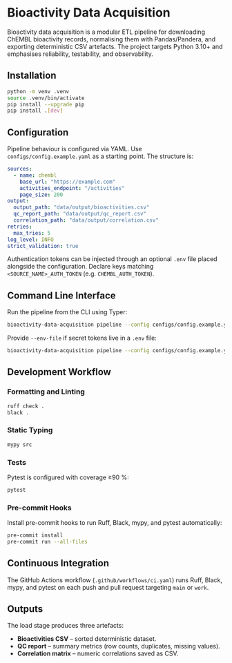 # Bioactivity Data Acquisition

Bioactivity data acquisition is a modular ETL pipeline for downloading ChEMBL bioactivity
records, normalising them with Pandas/Pandera, and exporting deterministic CSV artefacts.
The project targets Python 3.10+ and emphasises reliability, testability, and observability.

## Installation

```bash
python -m venv .venv
source .venv/bin/activate
pip install --upgrade pip
pip install .[dev]
```

## Configuration

Pipeline behaviour is configured via YAML. Use `configs/config.example.yaml` as a starting
point. The structure is:

```yaml
sources:
  - name: chembl
    base_url: "https://example.com"
    activities_endpoint: "/activities"
    page_size: 200
output:
  output_path: "data/output/bioactivities.csv"
  qc_report_path: "data/output/qc_report.csv"
  correlation_path: "data/output/correlation.csv"
retries:
  max_tries: 5
log_level: INFO
strict_validation: true
```

Authentication tokens can be injected through an optional `.env` file placed alongside the
configuration. Declare keys matching `<SOURCE_NAME>_AUTH_TOKEN` (e.g. `CHEMBL_AUTH_TOKEN`).

## Command Line Interface

Run the pipeline from the CLI using Typer:

```bash
bioactivity-data-acquisition pipeline --config configs/config.example.yaml
```

Provide `--env-file` if secret tokens live in a `.env` file:

```bash
bioactivity-data-acquisition pipeline --config configs/config.example.yaml --env-file .env
```

## Development Workflow

### Formatting and Linting

```bash
ruff check .
black .
```

### Static Typing

```bash
mypy src
```

### Tests

Pytest is configured with coverage ≥90 %:

```bash
pytest
```

### Pre-commit Hooks

Install pre-commit hooks to run Ruff, Black, mypy, and pytest automatically:

```bash
pre-commit install
pre-commit run --all-files
```

## Continuous Integration

The GitHub Actions workflow (`.github/workflows/ci.yaml`) runs Ruff, Black, mypy, and pytest
on each push and pull request targeting `main` or `work`.

## Outputs

The load stage produces three artefacts:

- **Bioactivities CSV** – sorted deterministic dataset.
- **QC report** – summary metrics (row counts, duplicates, missing values).
- **Correlation matrix** – numeric correlations saved as CSV.
